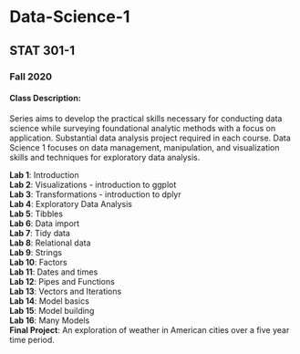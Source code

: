 # Data-Science-1  

## STAT 301-1  

### Fall 2020  

#### Class Description:  

Series aims to develop the practical skills necessary for conducting data science while surveying foundational analytic methods with a focus on application. Substantial data analysis project required in each course. Data Science 1 focuses on data management, manipulation, and visualization skills and techniques for exploratory data analysis.  

**Lab 1**: Introduction  
**Lab 2**: Visualizations - introduction to ggplot   
**Lab 3**: Transformations - introduction to dplyr  
**Lab 4**: Exploratory Data Analysis  
**Lab 5**: Tibbles  
**Lab 6**: Data import  
**Lab 7**: Tidy data  
**Lab 8**: Relational data  
**Lab 9**: Strings  
**Lab 10**: Factors  
**Lab 11**: Dates and times  
**Lab 12**: Pipes and Functions  
**Lab 13**: Vectors and Iterations  
**Lab 14**: Model basics  
**Lab 15**: Model building  
**Lab 16**: Many Models  
**Final Project**: An exploration of weather in American cities over a five year time period. 

